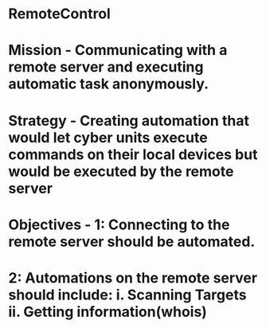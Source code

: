 # RemoteControl
# Mission - Communicating with a remote server and executing automatic task anonymously.

# Strategy - Creating automation that would let cyber units execute commands on their local devices but would be executed by the remote server 

# Objectives -  1: Connecting to the remote server should be automated.
#               2: Automations on the remote server should include: i. Scanning Targets ii. Getting information(whois)
